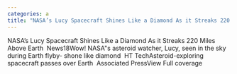 ```yaml
---
categories: a
title: "NASA’s Lucy Spacecraft Shines Like a Diamond As it Streaks 220 Miles Above Earth  News18"
---
```

NASA’s Lucy Spacecraft Shines Like a Diamond As it Streaks 220 Miles Above Earth&nbsp;&nbsp;News18Wow! NASA"s asteroid watcher, Lucy, seen in the sky during Earth flyby- shone like diamond&nbsp;&nbsp;HT TechAsteroid-exploring spacecraft passes over Earth&nbsp;&nbsp;Associated PressView Full coverage